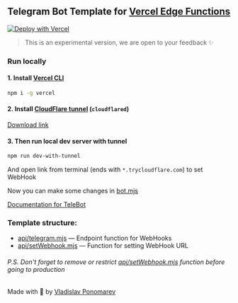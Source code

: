 ## Telegram Bot Template for [Vercel Edge Functions](https://vercel.com/docs/concepts/functions/edge-functions)

[![Deploy with Vercel](https://vercel.com/button)](https://vercel.com/new/clone?repository-url=https%3A%2F%2Fgithub.com%2FPonomareVlad%2FTeleVercelBot%2Ftree%2Fedge&env=TELEGRAM_BOT_TOKEN&envDescription=Telegram%20Bot%20Token%20from%20%40BotFather&project-name=telegram-bot&repo-name=telegram-bot)

> This is an experimental version, we are open to your feedback ✨

### Run locally

#### 1. Install [Vercel CLI](https://vercel.com/docs/cli)

```bash
npm i -g vercel
```

#### 2. Install [CloudFlare tunnel](https://developers.cloudflare.com/cloudflare-one/connections/connect-apps/do-more-with-tunnels/trycloudflare/) (`cloudflared`)

[Download link](https://developers.cloudflare.com/cloudflare-one/connections/connect-apps/install-and-setup/installation/)

#### 3. Then run local dev server with tunnel

```bash
npm run dev-with-tunnel
```

And open link from terminal (ends with `*.trycloudflare.com`) to set WebHook

Now you can make some changes in [bot.mjs](bot.mjs)

[Documentation for TeleBot](https://github.com/mullwar/telebot)

### Template structure:

- [api/telegram.mjs](api/telegram.mjs) — Endpoint function for WebHooks
- [api/setWebhook.mjs](api/setWebhook.mjs) — Function for setting WebHook URL

###### P.S. Don't forget to remove or restrict [api/setWebhook.mjs](api/setWebhook.mjs) function before going to production

Made with 💜 by [Vladislav Ponomarev](https://GitHub.com/PonomareVlad)
